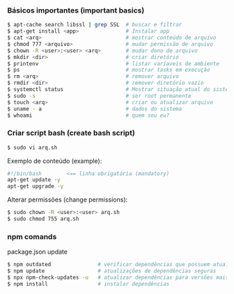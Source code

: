 ### Básicos importantes (important basics)
```bash
$ apt-cache search libssl | grep SSL  # buscar e filtrar
$ apt-get install <app>               # Instalar app
$ cat <arq>                           # mostrar conteúdo de arquivo
$ chmod 777 <arquivo>                 # mudar permissão de arquivo
$ chown -R <user>:<user> <arq>        # mudar dono de arquivo
$ mkdir <dir>                         # criar diretório
$ printenv                            # listar variaveis de ambiente
$ ps                                  # mostrar tasks em execução
$ rm <arq>                            # remover arquivo
$ rmdir <dir>                         # remover diretório vazio
$ systemctl status                    # Mostrar situação atual do sistema
$ sudo -s                             # ser root permanente
$ touch <arq>                         # criar ou atualizar arquivo
$ uname - a                           # dados do sistema
$ whoami                              # quem sou eu?
```
### Criar script bash (create bash script)
```bash
$ sudo vi arq.sh
```
Exemplo de conteúdo (example):
```bash
#!/bin/bash        <== linha obrigatória (mandatory)
apt-get update -y
apt-get upgrade -y
```
Alterar permissões (change permissions):
```bash
$ sudo chown -R <user>:<user> arq.sh
$ sudo chmod 755 arq.sh
```
### npm comands
package.json update
```bash
$ npm outdated               # verificar dependências que possuem atualização
$ npm update                 # atualizações de dependências seguras
$ npx npm-check-updates -u   # atualizar dependências para versões mais recentes
$ npm install                # instalar dependências
```
